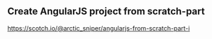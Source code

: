 ## Create AngularJS project from scratch-part

https://scotch.io/@arctic_sniper/angularjs-from-scratch-part-i